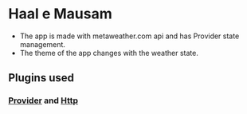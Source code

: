 # Haal e Mausam
 * The app is made with metaweather.com api and has Provider state management.
 * The theme of the app changes with the weather state.
## Plugins used
### [Provider](https://pub.dev/packages/provider) and [Http](https://pub.dev/packages/http)

